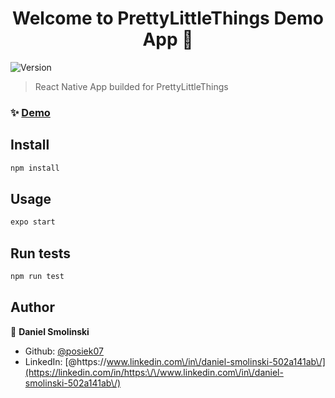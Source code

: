 <h1 align="center">Welcome to PrettyLittleThings Demo App 👋</h1>
<p>
  <img alt="Version" src="https://img.shields.io/badge/version-0.1-blue.svg?cacheSeconds=2592000" />
</p>

> React Native App builded for PrettyLittleThings

### ✨ [Demo](https://expo.io/@posiek07/projects/plt-demo)

## Install

```sh
npm install
```

## Usage

```sh
expo start
```

## Run tests

```sh
npm run test
```

## Author

👤 **Daniel Smolinski**

* Github: [@posiek07](https://github.com/posiek07)
* LinkedIn: [@https:\/\/www.linkedin.com\/in\/daniel-smolinski-502a141ab\/](https://linkedin.com/in/https:\/\/www.linkedin.com\/in\/daniel-smolinski-502a141ab\/)
